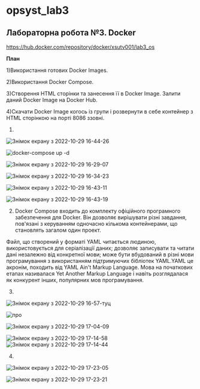 # opsyst_lab3
## Лабораторна робота №3. Docker
https://hub.docker.com/repository/docker/xsutv001/lab3_os 

**План**

1)Використання готових Docker Images.

2)Використання Docker Compose.

3)Створення HTML сторінки та занесення її в Docker Image. Залити даний Docker Image на Docker Hub.

4)Скачати Docker Image когось із групи і розвернути в себе контейнер з HTML сторінкою на порті 8086 ззовні.


1)

![Знімок екрану з 2022-10-29 16-44-26](https://user-images.githubusercontent.com/115028080/198837831-34393639-ea68-431e-b80d-e25c9af08c84.png)

![docker-compose up -d](https://user-images.githubusercontent.com/115028080/198837844-2c4eab9c-567d-46bf-9db3-603d4ee13978.png)

![Знімок екрану з 2022-10-29 16-29-07](https://user-images.githubusercontent.com/115028080/198837853-bcb3fbe8-fd19-41f7-9178-0cf8ef2050da.png)

![Знімок екрану з 2022-10-29 16-34-23](https://user-images.githubusercontent.com/115028080/198837860-cabf8d06-bcbd-44ef-9631-24d69088edaa.png)

![Знімок екрану з 2022-10-29 16-43-11](https://user-images.githubusercontent.com/115028080/198837866-f3d90cff-3d25-4a02-82d8-87691bc16ad3.png)

![Знімок екрану з 2022-10-29 16-43-19](https://user-images.githubusercontent.com/115028080/198837868-1ac57266-0896-465a-beb6-2421db8a22e6.png)

2) Docker Compose входить до комплекту офіційного програмного забезпечення для Docker. Він дозволяє вирішувати різні завдання, пов'язані з керуванням одночасно кількома контейнерами, що становлять загалом один проект.

Файл, що створений у форматі YAML читається людиною, використовується для серіалізації даних; дозволяє записувати та читати дані незалежно від конкретної мови; може бути вбудований в різні мови програмування з використанням підтримуючих бібліотек YAML.YAML це акронім, походить від YAML Ain't Markup Language. Мова на початкових етапах називалася Yet Another Markup Language і навіть розглядалася як конкурент інших, популярних мов програмування.

3)

![Знімок екрану з 2022-10-29 16-57-туц](https://user-images.githubusercontent.com/115028080/198837944-07bb1908-40e6-47a7-919f-f5e181beb1fa.png)

![про](https://user-images.githubusercontent.com/115028080/198838021-0b5ae0b3-137e-4d43-8caf-d75e2eccc6cd.png)

![Знімок екрану з 2022-10-29 17-04-09](https://user-images.githubusercontent.com/115028080/198837965-347e6210-1e26-4af6-b43d-b713d500d876.png)

![Знімок екрану з 2022-10-29 17-14-58](https://user-images.githubusercontent.com/115028080/198838166-770eb792-acd0-49f4-9951-1ed632fd73ff.png)
![Знімок екрану з 2022-10-29 17-14-44](https://user-images.githubusercontent.com/115028080/198838206-fd38da96-27f4-4d67-b75c-97b3e7dc0100.png)


4)

![Знімок екрану з 2022-10-29 17-23-05](https://user-images.githubusercontent.com/115028080/198838108-801bb0da-e5bf-4907-80ef-84c77c9e31fc.png)

![Знімок екрану з 2022-10-29 17-23-21](https://user-images.githubusercontent.com/115028080/198838095-c042110c-c44b-4509-8acd-0a7e4eecff35.png)

